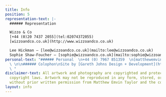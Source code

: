 ```yaml
---
title: Info
position: 5
representation-text: |-
  ###### Representation

  Wizzo & Co  
  [+44 (0)20 7437 2055](tel:02074372055)  
  [wizzoandco.co.uk](http://www.wizzoandco.co.uk)  

  Lee Hickman — [lee@wizzoandco.co.uk](mailto:lee@wizzoandco.co.uk)  
  Sophie Shaw-Foucher — [sophie@wizzoandco.co.uk](mailto:sophie@wizzoandco.co.uk)  
personal-text: "###### Personal  \n+44 (0) 7967 851359  \n[matthewemvintaylot@gmail.com](mailto:matthewemvintaylot@gmail.com)
  \ \n\n###### Colophon\nSite by [Gareth Johns Design + Development](https://www.garethjohnsdesign.com)
  \ "
disclaimer-text: All artwork and photography are copyrighted and protected under international
  copyright laws. Artwork may not be reproduced in any form, stored, or manipulated
  without prior written permission from Matthew Emvin Taylor and the copyright holders.
layout: info
---
```


